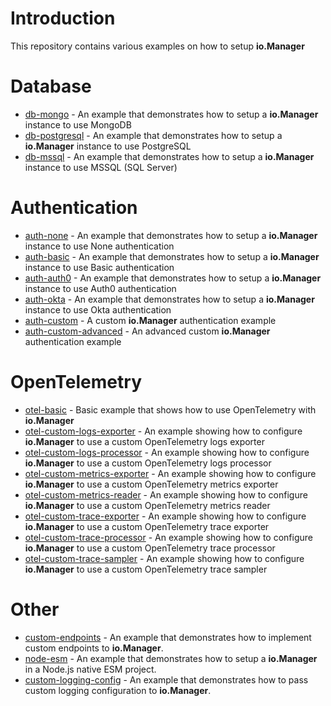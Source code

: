 # Introduction

This repository contains various examples on how to setup **io.Manager**

# Database

- [db-mongo](./db-mongo) - An example that demonstrates how to setup a **io.Manager** instance to use MongoDB
- [db-postgresql](./db-postgresql) - An example that demonstrates how to setup a **io.Manager** instance to use PostgreSQL
- [db-mssql](./db-mssql) - An example that demonstrates how to setup a **io.Manager** instance to use MSSQL (SQL Server)

# Authentication

- [auth-none](./auth-none) - An example that demonstrates how to setup a **io.Manager** instance to use None authentication
- [auth-basic](./auth-basic) - An example that demonstrates how to setup a **io.Manager** instance to use Basic authentication
- [auth-auth0](./auth-auth0) - An example that demonstrates how to setup a **io.Manager** instance to use Auth0 authentication
- [auth-okta](./auth-okta) - An example that demonstrates how to setup a **io.Manager** instance to use Okta authentication
- [auth-custom](./auth-custom) - A custom **io.Manager** authentication example
- [auth-custom-advanced](./auth-custom-advanced) - An advanced custom **io.Manager** authentication example

# OpenTelemetry

- [otel-basic](./otel-basic) - Basic example that shows how to use OpenTelemetry with **io.Manager**
- [otel-custom-logs-exporter](./otel-custom-logs-exporter) - An example showing how to configure **io.Manager** to use a custom OpenTelemetry logs exporter
- [otel-custom-logs-processor](./otel-custom-logs-processor) - An example showing how to configure **io.Manager** to use a custom OpenTelemetry logs processor
- [otel-custom-metrics-exporter](./otel-custom-metrics-exporter) - An example showing how to configure **io.Manager** to use a custom OpenTelemetry metrics exporter
- [otel-custom-metrics-reader](./otel-custom-metrics-reader) - An example showing how to configure **io.Manager** to use a custom OpenTelemetry metrics reader
- [otel-custom-trace-exporter](./otel-custom-trace-exporter) - An example showing how to configure **io.Manager** to use a custom OpenTelemetry trace exporter
- [otel-custom-trace-processor](./otel-custom-trace-processor) - An example showing how to configure **io.Manager** to use a custom OpenTelemetry trace processor
- [otel-custom-trace-sampler](./otel-custom-trace-sampler) - An example showing how to configure **io.Manager** to use a custom OpenTelemetry trace sampler

# Other

- [custom-endpoints](./custom-endpoints) - An example that demonstrates how to implement custom endpoints to **io.Manager**.
- [node-esm](./node-esm) - An example that demonstrates how to setup a **io.Manager** in a Node.js native ESM project.
- [custom-logging-config](./custom-logging-config) - An example that demonstrates how to pass custom logging configuration to **io.Manager**.
